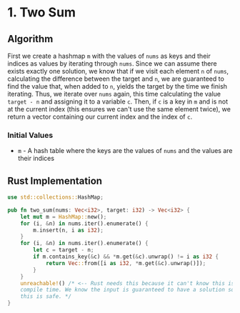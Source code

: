 # 1. Two Sum
## Algorithm
First we create a hashmap `m` with the values of `nums` as keys and their indices as values by iterating through `nums`. Since we can assume there exists exactly one solution, we know that if we visit each element `n` of `nums`, calculating the difference between the target and `n`, we are guaranteed to find the value that, when added to `n`, yields the target by the time we finish iterating. Thus, we iterate over `nums` again, this time calculating the value `target - n` and assigning it to a variable `c`. Then, if `c` is a key in `m` and is not at the current index (this ensures we can't use the same element twice), we return a vector containing our current index and the index of `c`. 

### Initial Values
- `m` - A hash table where the keys are the values of `nums` and the values are their indices

## Rust Implementation
```rust
use std::collections::HashMap;

pub fn two_sum(nums: Vec<i32>, target: i32) -> Vec<i32> {
    let mut m = HashMap::new();
    for (i, &n) in nums.iter().enumerate() {
        m.insert(n, i as i32);
    }
    for (i, &n) in nums.iter().enumerate() {
        let c = target - n;
        if m.contains_key(&c) && *m.get(&c).unwrap() != i as i32 {
            return Vec::from([i as i32, *m.get(&c).unwrap()]);
        }
    }
    unreachable!() /* <-- Rust needs this because it can't know this is unreachable at 
    compile time. We know the input is guaranteed to have a solution so we can assume 
    this is safe. */
}
